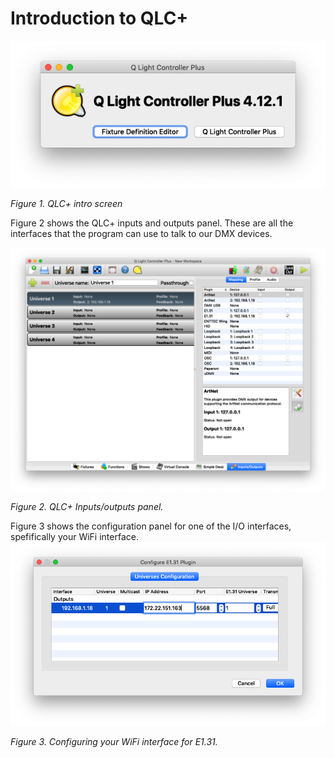 # Introduction to QLC+


![Figure 1. QLC+ intro screen](img/qlc+opener.png)

_Figure 1. QLC+ intro screen_

 Figure 2 shows the QLC+ inputs and outputs panel. These are all the interfaces that the program can use to talk to our DMX devices. 

![Figure 2. QLC+ Inputs/outputs panel](img/qlc+-inputs-outputs.png)

_Figure 2. QLC+ Inputs/outputs panel._

Figure 3 shows the configuration panel for one of the I/O interfaces, spefifically your WiFi interface. 
![Figure 3. Configuring your WiFi interface for E1.31](img/qlc+-e131-config.png)

_Figure 3. Configuring your WiFi interface for E1.31._



